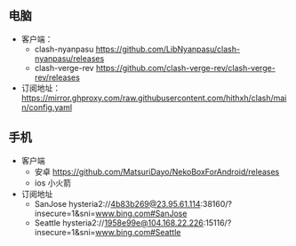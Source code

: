 

## 电脑
- 客户端：
  - clash-nyanpasu https://github.com/LibNyanpasu/clash-nyanpasu/releases
  - clash-verge-rev https://github.com/clash-verge-rev/clash-verge-rev/releases
- 订阅地址： https://mirror.ghproxy.com/raw.githubusercontent.com/hithxh/clash/main/config.yaml

## 手机
- 客户端
  - 安卓 https://github.com/MatsuriDayo/NekoBoxForAndroid/releases
  - ios 小火箭
- 订阅地址
  - SanJose hysteria2://4b83b269@23.95.61.114:38160/?insecure=1&sni=www.bing.com#SanJose
  - Seattle hysteria2://1958e99e@104.168.22.226:15116/?insecure=1&sni=www.bing.com#Seattle
